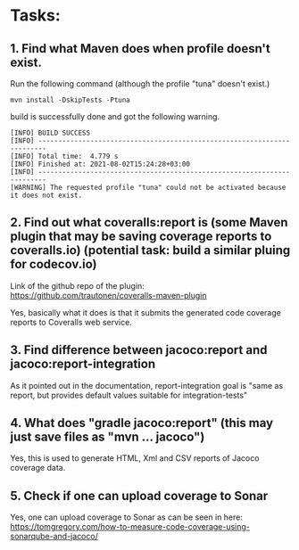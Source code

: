 # Tasks:
## 1. Find what Maven does when profile doesn't exist.

Run the following command (although the profile "tuna" doesn't exist.)
```
mvn install -DskipTests -Ptuna
```
build is successfully done and got the following warning.
```
[INFO] BUILD SUCCESS
[INFO] ------------------------------------------------------------------------
[INFO] Total time:  4.779 s
[INFO] Finished at: 2021-08-02T15:24:28+03:00
[INFO] ------------------------------------------------------------------------
[WARNING] The requested profile "tuna" could not be activated because it does not exist.
```

## 2. Find out what coveralls:report is (some Maven plugin that may be saving coverage reports to coveralls.io) (potential task: build a similar pluing for codecov.io)


Link of the github repo of the plugin: https://github.com/trautonen/coveralls-maven-plugin

Yes, basically what it does is that it submits the generated code coverage reports to Coveralls web service.

## 3. Find difference between jacoco:report and jacoco:report-integration

As it pointed out in the documentation, report-integration goal is "same as report, but provides default values suitable for integration-tests"

## 4. What does "gradle jacoco:report" (this may just save files as "mvn … jacoco")

Yes, this is used to generate HTML, Xml and CSV reports of Jacoco coverage data.

## 5. Check if one can upload coverage to Sonar

Yes, one can upload coverage to Sonar as can be seen in here: https://tomgregory.com/how-to-measure-code-coverage-using-sonarqube-and-jacoco/
